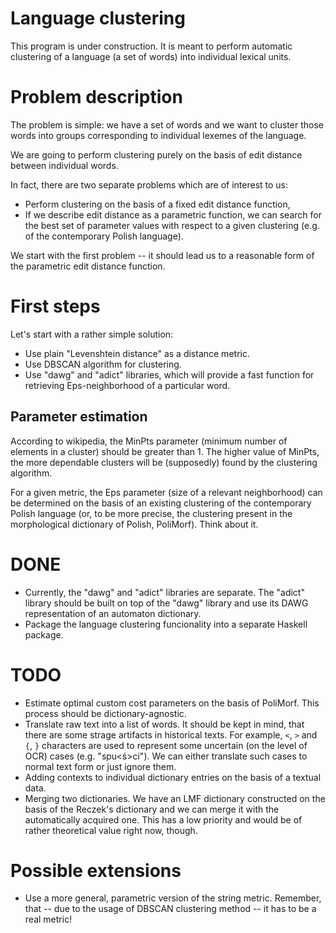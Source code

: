 Language clustering
===================

This program is under construction.
It is meant to perform automatic clustering of a language
(a set of words) into individual lexical units.


Problem description
===================

The problem is simple: we have a set of words and we want
to cluster those words into groups corresponding to individual
lexemes of the language.

We are going to perform clustering purely on the basis
of edit distance between individual words.

In fact, there are two separate problems which are of
interest to us:
* Perform clustering on the basis of a fixed edit distance function,
* If we describe edit distance as a parametric function, we can
  search for the best set of parameter values with respect to
  a given clustering (e.g. of the contemporary Polish language).

We start with the first problem -- it should lead us to a
reasonable form of the parametric edit distance function.


First steps
===========

Let's start with a rather simple solution:
* Use plain "Levenshtein distance" as a distance metric.
* Use DBSCAN algorithm for clustering.
* Use "dawg" and "adict" libraries, which will provide
  a fast function for retrieving Eps-neighborhood of
  a particular word.


Parameter estimation
--------------------

According to wikipedia, the MinPts parameter (minimum number
of elements in a cluster) should be greater than 1.
The higher value of MinPts, the more dependable clusters
will be (supposedly) found by the clustering algorithm.

For a given metric, the Eps parameter (size of a relevant
neighborhood) can be determined on the basis of an existing
clustering of the contemporary Polish language (or, to be more
precise, the clustering present in the morphological dictionary
of Polish, PoliMorf).  Think about it.


DONE
====

* Currently, the "dawg" and "adict" libraries are separate.
  The "adict" library should be built on top of the "dawg"
  library and use its DAWG representation of an automaton
  dictionary.
* Package the language clustering funcionality into a
  separate Haskell package.


TODO
====

* Estimate optimal custom cost parameters on the basis
  of PoliMorf.  This process should be dictionary-agnostic.
* Translate raw text into a list of words.  It should be kept
  in mind, that there are some strage artifacts in historical
  texts.
  For example, `<`, `>` and `{`, `}` characters are used to
  represent some uncertain (on the level of OCR) cases (e.g.
  "spu<ś>ci").
  We can either translate such cases to normal text form
  or just ignore them. 
* Adding contexts to individual dictionary entries on the
  basis of a textual data.
* Merging two dictionaries.  We have an LMF dictionary
  constructed on the basis of the Reczek's dictionary
  and we can merge it with the automatically acquired
  one.  This has a low priority and would be of rather
  theoretical value right now, though.


Possible extensions
===================

* Use a more general, parametric version of the string metric.
  Remember, that -- due to the usage of DBSCAN clustering method
  -- it has to be a real metric!
